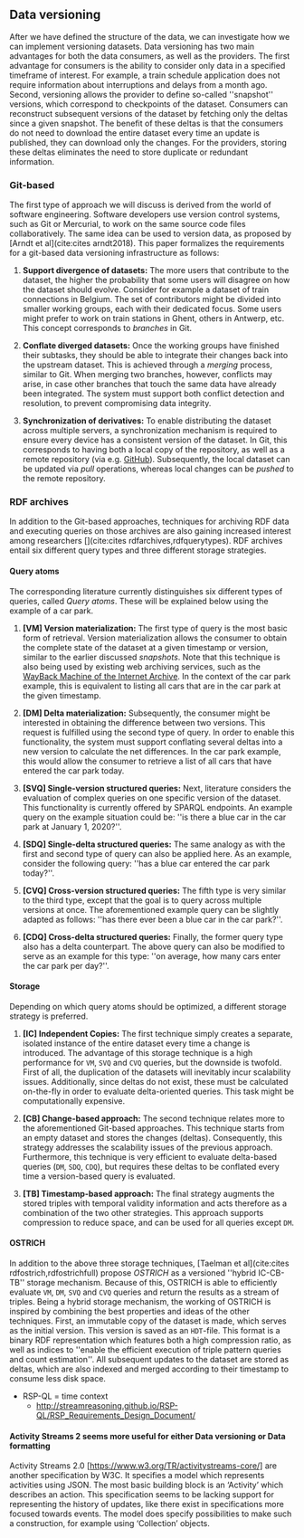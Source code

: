 ## Data versioning
After we have defined the structure of the data, we can investigate how we can implement versioning datasets. Data versioning has two main advantages for both the data consumers, as well as the providers. The first advantage for consumers is the ability to consider only data in a specified timeframe of interest. For example, a train schedule application does not require information about interruptions and delays from a month ago. Second, versioning allows the provider to define so-called ''snapshot'' versions, which correspond to checkpoints of the dataset. Consumers can reconstruct subsequent versions of the dataset by fetching only the deltas since a given snapshot. The benefit of these deltas is that the consumers do not need to download the entire dataset every time an update is published, they can download only the changes. For the providers, storing these deltas eliminates the need to store duplicate or redundant information.

### Git-based
The first type of approach we will discuss is derived from the world of software engineering. Software developers use version control systems, such as Git or Mercurial, to work on the same source code files collaboratively. The same idea can be used to version data, as proposed by [Arndt et al](cite:cites arndt2018). This paper formalizes the requirements for a git-based data versioning infrastructure as follows:

1. **Support divergence of datasets:** 
The more users that contribute to the dataset, the higher the probability that some users will disagree on how the dataset should evolve. Consider for example a dataset of train connections in Belgium. The set of contributors might be divided into smaller working groups, each with their dedicated focus. Some users might prefer to work on train stations in Ghent, others in Antwerp, etc. This concept corresponds to *branches* in Git.

2. **Conflate diverged datasets:**
Once the working groups have finished their subtasks, they should be able to integrate their changes back into the upstream dataset. This is achieved through a *merging* process, similar to Git. When merging two branches, however, conflicts may arise, in case other branches that touch the same data have already been integrated. The system must support both conflict detection and resolution, to prevent compromising data integrity.

3. **Synchronization of derivatives:**
To enable distributing the dataset across multiple servers, a synchronization mechanism is required to ensure every device has a consistent version of the dataset. In Git, this corresponds to having both a local copy of the repository, as well as a remote repository (via e.g. [GitHub](https://github.com/)). Subsequently, the local dataset can be updated via *pull* operations, whereas local changes can be *pushed* to the remote repository.

### RDF archives
In addition to the Git-based approaches, techniques for archiving RDF data and executing queries on those archives are also gaining increased interest among researchers [](cite:cites rdfarchives,rdfquerytypes). RDF archives entail six different query types and three different storage strategies.

#### Query atoms
The corresponding literature currently distinguishes six different types of queries, called *Query atoms*. These will be explained below using the example of a car park.

1. **[VM] Version materialization:**
The first type of query is the most basic form of retrieval. Version materialization allows the consumer to obtain the complete state of the dataset at a given timestamp or version, similar to the earlier discussed *snapshots*. Note that this technique is also being used by existing web archiving services, such as the [WayBack Machine of the Internet Archive](https://web.archive.org/). In the context of the car park example, this is equivalent to listing all cars that are in the car park at the given timestamp.

2. **[DM] Delta materialization:**
Subsequently, the consumer might be interested in obtaining the difference between two versions. This request is fulfilled using the second type of query. In order to enable this functionality, the system must support conflating several deltas into a new version to calculate the net differences. In the car park example, this would allow the consumer to retrieve a list of all cars that have entered the car park today.

3. **[SVQ] Single-version structured queries:**
Next, literature considers the evaluation of complex queries on one specific version of the dataset. This functionality is currently offered by SPARQL endpoints. An example query on the example situation could be: ''is there a blue car in the car park at January 1, 2020?''.

4. **[SDQ] Single-delta structured queries:**
The same analogy as with the first and second type of query can also be applied here. As an example, consider the following query: ''has a blue car entered the car park today?''.

5. **[CVQ] Cross-version structured queries:**
The fifth type is very similar to the third type, except that the goal is to query across multiple versions at once. The aforementioned example query can be slightly adapted as follows: ''has there ever been a blue car in the car park?''.

6. **[CDQ] Cross-delta structured queries:**
Finally, the former query type also has a delta counterpart. The above query can also be modified to serve as an example for this type: ''on average, how many cars enter the car park per day?''.

#### Storage
Depending on which query atoms should be optimized, a different storage strategy is preferred.

1. **[IC] Independent Copies:**
The first technique simply creates a separate, isolated instance of the entire dataset every time a change is introduced. The advantage of this storage technique is a high performance for `VM`, `SVQ` and `CVQ` queries, but the downside is twofold. First of all, the duplication of the datasets will inevitably incur scalability issues. Additionally, since deltas do not exist, these must be calculated on-the-fly in order to evaluate delta-oriented queries. This task might be computationally expensive.

2. **[CB] Change-based approach:**
The second technique relates more to the aforementioned Git-based approaches. This technique starts from an empty dataset and stores the changes (deltas). Consequently, this strategy addresses the scalability issues of the previous approach. Furthermore, this technique is very efficient to evaluate delta-based queries (`DM`, `SDQ`, `CDQ`), but requires these deltas to be conflated every time a version-based query is evaluated.

3. **[TB] Timestamp-based approach:**
The final strategy augments the stored triples with temporal validity information and acts therefore as a combination of the two other strategies. This approach supports compression to reduce space, and can be used for all queries except `DM`.

#### OSTRICH
In addition to the above three storage techniques, [Taelman et al](cite:cites rdfostrich,rdfostrichfull) propose *OSTRICH* as a versioned ''hybrid IC-CB-TB'' storage mechanism. Because of this, OSTRICH is able to efficiently evaluate `VM`, `DM`, `SVQ` and `CVQ` queries and return the results as a stream of triples. Being a hybrid storage mechanism, the working of OSTRICH is inspired by combining the best properties and ideas of the other techniques. First, an immutable copy of the dataset is made, which serves as the initial version. This version is saved as an `HDT`-file. This format is a binary RDF representation which features both a high compression ratio, as well as indices to ''enable the efficient execution of triple pattern queries and count estimation''. All subsequent updates to the dataset are stored as deltas, which are also indexed and merged according to their timestamp to consume less disk space.

- RSP-QL = time context
    - http://streamreasoning.github.io/RSP-QL/RSP_Requirements_Design_Document/

#### Activity Streams 2 seems more useful for either Data versioning or Data formatting
Activity Streams 2.0 [https://www.w3.org/TR/activitystreams-core/] are another specification by W3C. It specifies a model which represents activities using JSON. The most basic building block is an ‘Activity’ which describes an action. This specification seems to be lacking support for representing the history of updates, like there exist in specifications more focused towards events. The model does specify possibilities to make such a construction, for example using ‘Collection’ objects.
